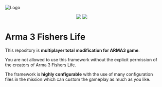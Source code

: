 ![Logo](https://www.arma3fisherslife.net/ressources/images/logo_black.png)
<p align="center"><img src="https://img.shields.io/badge/A3FL%20%20VERSION-3.0.6-yellowgreen.svg?longCache=true&style=for-the-badge" />
  <img src="https://img.shields.io/badge/A3PL%20%20Branch-Stable-yellow.svg?longCache=true&style=for-the-badge" /></p>

# Arma 3 Fishers Life

This repository is **multiplayer total modification for ARMA3 game**.

You are not allowed to use this framework without the explicit permission of the creators of Arma 3 Fishers Life.

The framework is **highly configurable** with the use of many configuration files in the mission which can custom the gameplay as much as you like.
